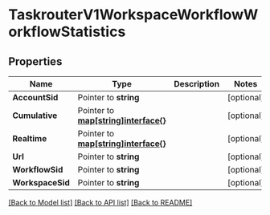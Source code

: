 # TaskrouterV1WorkspaceWorkflowWorkflowStatistics

## Properties

Name | Type | Description | Notes
------------ | ------------- | ------------- | -------------
**AccountSid** | Pointer to **string** |  | [optional] 
**Cumulative** | Pointer to [**map[string]interface{}**](.md) |  | [optional] 
**Realtime** | Pointer to [**map[string]interface{}**](.md) |  | [optional] 
**Url** | Pointer to **string** |  | [optional] 
**WorkflowSid** | Pointer to **string** |  | [optional] 
**WorkspaceSid** | Pointer to **string** |  | [optional] 

[[Back to Model list]](../README.md#documentation-for-models) [[Back to API list]](../README.md#documentation-for-api-endpoints) [[Back to README]](../README.md)


